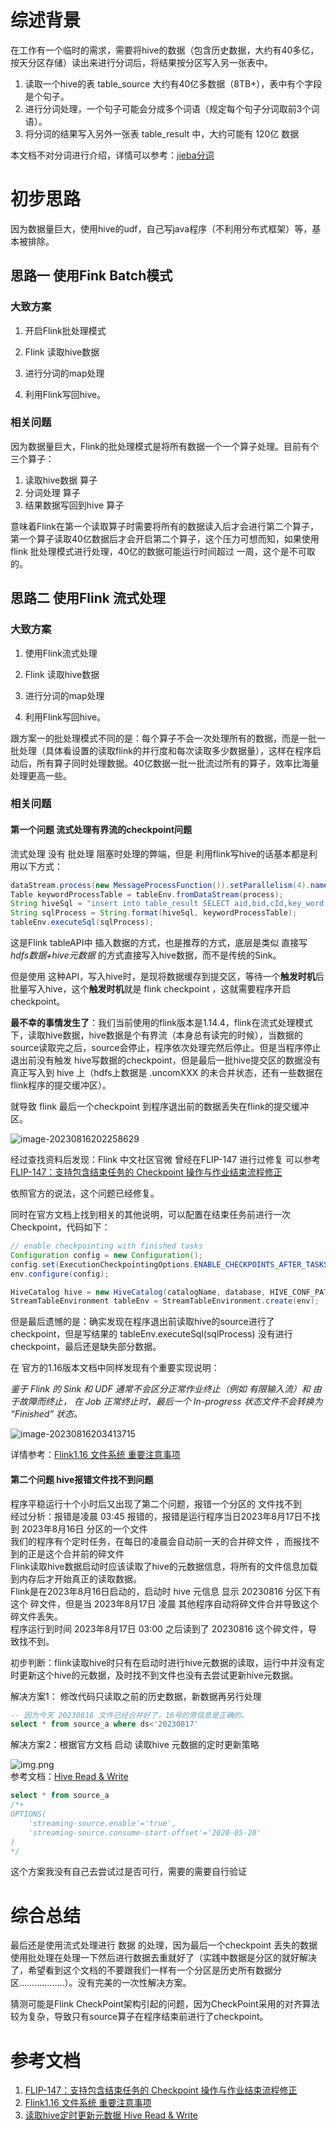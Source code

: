 # 综述背景

在工作有一个临时的需求，需要将hive的数据（包含历史数据，大约有40多亿，按天分区存储）读出来进行分词后，将结果按分区写入另一张表中。

1. 读取一个hive的表 table_source 大约有40亿多数据（8TB+），表中有个字段是个句子。
2. 进行分词处理，一个句子可能会分成多个词语（规定每个句子分词取前3个词语）。
3. 将分词的结果写入另外一张表 table_result 中，大约可能有 120亿 数据

本文档不对分词进行介绍，详情可以参考：[jieba分词](https://github.com/fxsjy/jieba)

# 初步思路

因为数据量巨大，使用hive的udf，自己写java程序（不利用分布式框架）等，基本被排除。

## 思路一 使用Fink Batch模式

### 大致方案

1. 开启Flink批处理模式
2. Flink 读取hive数据

2. 进行分词的map处理
3. 利用Flink写回hive。

### 相关问题

因为数据量巨大，Flink的批处理模式是将所有数据一个一个算子处理。目前有个三个算子：

1. 读取hive数据 算子
2. 分词处理 算子
3. 结果数据写回到hive 算子

意味着Flink在第一个读取算子时需要将所有的数据读入后才会进行第二个算子，第一个算子读取40亿数据后才会开启第二个算子，这个压力可想而知，如果使用flink 批处理模式进行处理，40亿的数据可能运行时间超过 一周，这个是不可取的。



## 思路二 使用Flink 流式处理 

### 大致方案

1. 使用Flink流式处理
2. Flink 读取hive数据

2. 进行分词的map处理
3. 利用Flink写回hive。

跟方案一的批处理模式不同的是：每个算子不会一次处理所有的数据，而是一批一批处理（具体看设置的读取flink的并行度和每次读取多少数据量），这样在程序启动后，所有算子同时处理数据。40亿数据一批一批流过所有的算子，效率比海量处理更高一些。

### 相关问题
#### 第一个问题 流式处理有界流的checkpoint问题
流式处理 没有 批处理 阻塞时处理的弊端，但是 利用flink写hive的话基本都是利用以下方式：

```java
dataStream.process(new MessageProcessFunction()).setParallelism(4).name("fenci-function");
Table keywordProcessTable = tableEnv.fromDataStream(process);
String hiveSql = "insert into table_result SELECT aid,bid,cId,key_word ds FROM %s";
String sqlProcess = String.format(hiveSql, keywordProcessTable);
tableEnv.executeSql(sqlProcess);
```

这是Flink tableAPI中 插入数据的方式，也是推荐的方式，底层是类似 直接写 *hdfs数据+hive元数据* 的方式直接写入hive数据，而不是传统的Sink。

但是使用 这种API，写入hive时，是现将数据缓存到提交区，等待一个**触发时机**后批量写入hive，这个**触发时机**就是 flink checkpoint ，这就需要程序开启checkpoint。



**最不幸的事情发生了**：我们当前使用的flink版本是1.14.4，flink在流式处理模式下，读取hive数据，hive数据是个有界流（本身总有读完的时候），当数据的source读取完之后，source会停止，程序依次处理完然后停止。但是当程序停止退出前没有触发 hive写数据的checkpoint，但是最后一批hive提交区的数据没有真正写入到 hive 上（hdfs上数据是 .uncomXXX 的未合并状态，还有一些数据在flink程序的提交缓冲区）。



就导致 flink 最后一个checkpoint 到程序退出前的数据丢失在flink的提交缓冲区。

![image-20230816202258629](./images/image-20230816202258629.png)

经过查找资料后发现：Flink 中文社区官微 曾经在FLIP-147 进行过修复 可以参考 [FLIP-147：支持包含结束任务的 Checkpoint 操作与作业结束流程修正](https://mp.weixin.qq.com/s?__biz=MzU3Mzg4OTMyNQ==&mid=2247498786&idx=1&sn=6b3664ff103410c2f0828967980105fa&chksm=fd387260ca4ffb7698b4943ad9d6616166b6e3c9c2d75d268626b9ce746f056f2c1bda5b9f9a&scene=27)

依照官方的说法，这个问题已经修复。

同时在官方文档上找到相关的其他说明，可以配置在结束任务前进行一次Checkpoint，代码如下：

```java
// enable checkpointing with finished tasks
Configuration config = new Configuration();
config.set(ExecutionCheckpointingOptions.ENABLE_CHECKPOINTS_AFTER_TASKS_FINISH, true);
env.configure(config);

HiveCatalog hive = new HiveCatalog(catalogName, database, HIVE_CONF_PATH);
StreamTableEnvironment tableEnv = StreamTableEnvironment.create(env);

```



但是最后遗憾的是：确实发现在程序退出前读取hive的source进行了checkpoint，但是写结果的 tableEnv.executeSql(sqlProcess) 没有进行checkpoint，最后还是缺失部分数据。



在 官方的1.16版本文档中同样发现有个重要实现说明：

*鉴于 Flink 的 Sink 和 UDF 通常不会区分正常作业终止（例如 有限输入流）和 由于故障而终止， 在 Job 正常终止时，最后一个 In-progress 状态文件不会转换为 “Finished” 状态。*

![image-20230816203413715](./images/image-20230816203413715.png)

详情参考：[Flink1.16 文件系统 重要注意事项](https://nightlies.apache.org/flink/flink-docs-release-1.16/zh/docs/connectors/datastream/filesystem/#%E9%87%8D%E8%A6%81%E6%B3%A8%E6%84%8F%E4%BA%8B%E9%A1%B9)

#### 第二个问题 hive报错文件找不到问题
程序平稳运行十个小时后又出现了第二个问题，报错一个分区的 文件找不到  
经过分析：报错是凌晨 03:45 报错的，报错是运行程序当日2023年8月17日不找到 2023年8月16日 分区的一个文件  
我们的程序有个定时任务，在每日的凌晨会自动前一天的合并碎文件 ，而报找不到的正是这个合并前的碎文件  
Flink读取hive数据启动时应该读取了hive的元数据信息，将所有的文件信息加载到内存后才开始真正的读取数据。  
Flink是在2023年8月16日启动的，启动时 hive 元信息 显示 20230816 分区下有这个 碎文件，但是当 2023年8月17日 凌晨 其他程序自动将碎文件合并导致这个碎文件丢失。  
程序运行到时间 2023年8月17日 03:00 之后读到了 20230816 这个碎文件，导致找不到。

初步判断：flink读取hive时只有在启动时进行hive元数据的读取，运行中并没有定时更新这个hive的元数据，及时找不到文件也没有去尝试更新hive元数据。

解决方案1： 修改代码只读取之前的历史数据，新数据再另行处理
```sql
-- 因为今天 20230816 文件已经合并好了，16号的原信息是正确的。
select * from source_a where ds<'20230817'
```
解决方案2：根据官方文档 启动 读取hive 元数据的定时更新策略  

![img.png](images/FDDC538AE0474A128732C0B55FCC1077.png)  
参考文档：[Hive Read & Write](https://nightlies.apache.org/flink/flink-docs-release-1.14/zh/docs/connectors/table/hive/hive_read_write/#hive-read--write)

```sql
select * from source_a  
/*+ 
OPTIONS(
	'streaming-source.enable'='true', 
	'streaming-source.consume-start-offset'='2020-05-20'
) 
*/
```
这个方案我没有自己去尝试过是否可行，需要的需要自行验证

# 综合总结



最后还是使用流式处理进行 数据 的处理，因为最后一个checkpoint 丢失的数据使用批处理在处理一下然后进行数据去重就好了（实践中数据是分区的就好解决了，希望看到这个文档的不要跟我们一样有一个分区是历史所有数据分区………………）。没有完美的一次性解决方案。



猜测可能是Flink CheckPoint架构引起的问题，因为CheckPoint采用的对齐算法较为复杂，导致只有source算子在程序结束前进行了checkpoint。

# 参考文档

1. [FLIP-147：支持包含结束任务的 Checkpoint 操作与作业结束流程修正](https://mp.weixin.qq.com/s?__biz=MzU3Mzg4OTMyNQ==&mid=2247498786&idx=1&sn=6b3664ff103410c2f0828967980105fa&chksm=fd387260ca4ffb7698b4943ad9d6616166b6e3c9c2d75d268626b9ce746f056f2c1bda5b9f9a&scene=27)
2. [Flink1.16 文件系统 重要注意事项](https://nightlies.apache.org/flink/flink-docs-release-1.16/zh/docs/connectors/datastream/filesystem/#%E9%87%8D%E8%A6%81%E6%B3%A8%E6%84%8F%E4%BA%8B%E9%A1%B9)
3. [读取hive定时更新元数据 Hive Read & Write](https://nightlies.apache.org/flink/flink-docs-release-1.14/zh/docs/connectors/table/hive/hive_read_write/#hive-read--write)